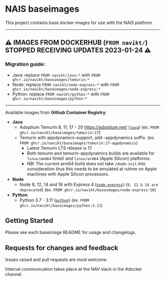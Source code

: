 NAIS baseimages
================

This project contains base docker images for use with the NAIS platform.

---

## ⚠️ IMAGES FROM DOCKERHUB (`FROM navikt/`) STOPPED RECEIVING UPDATES 2023-01-24 ⚠️
### Migration guide:
* Java: replace `FROM navikt/java:*` with `FROM ghcr.io/navikt/baseimages/temurin:*`
* Node: replace `FROM navikt/node-express:*` with `FROM ghcr.io/navikt/baseimages/node-express:*`
* Python: replace `FROM navikt/python:*` with `FROM ghcr.io/navikt/baseimages/python:*`

---

Available images from **Github Container Registry**:
* **Java**
  * Adoptium Temurin 8, 11, 17 - 20 https://adoptium.net/ ([`java`](java)) (ex. `FROM ghcr.io/navikt/baseimages/temurin:17`)
  * Temurin with appdynamics-support, add -appdynamics suffix. (ex. `FROM ghcr.io/navikt/baseimages/temurin:17-appdynamics`)
    * Latest Temurin LTS release is 17.
    * Both temurin and temurin-appdynamics builds are available for `linux/amd64` (Intel) and `linux/arm64` (Apple Silicon) platforms.
    * NB! The current arm64 build does not take `/dumb-init` into consideration thus this needs to be emulated at rutime on Apple machines with Apple Silicon processors.
* **Node**
  * Node 9, 12, 14 and 16 with Express 4 ([`node-express`](node-express)) (`9, 12 & 14 are deprecated`) (ex. `FROM ghcr.io/navikt/baseimages/node-express:16`)
* **Python**
  * Python 3.7 - 3.11 ([`python`](python)) (ex. `FROM ghcr.io/navikt/baseimages/python:3.11`)


## Getting Started

Please see each baseimage README for usage and changelogs.

## Requests for changes and feedback

Issues raised and pull requests are most welcome. 

Internal communication takes place at the NAV slack in the #docker channel. 
